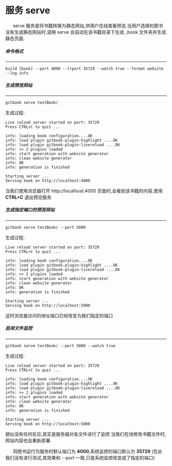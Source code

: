 # 服务 serve
&nbsp;&nbsp;&nbsp;&nbsp;&nbsp;&nbsp;serve 服务是将书籍转换为静态网站,供用户在线查看预览.当用户选择的图书没有生成静态网站时,调用 serve 会自动在该书籍目录下生成 _book 文件夹并生成静态页面.
##### 命令格式
---

    build [book] --port 4000 --lrport 35729 --watch true --format website --log info

##### 生成预览网站
---
    gitbook serve testBook/

生成过程:

    Live reload server started on port: 35729
    Press CTRL+C to quit ...
    
    info: loading book configuration....OK 
    info: load plugin gitbook-plugin-highlight ....OK 
    info: load plugin gitbook-plugin-livereload ....OK 
    info: >> 2 plugins loaded 
    info: start generation with website generator 
    info: clean website generator
    info: OK 
    info: generation is finished 

    Starting server ...
    Serving book on http://localhost:4000
    
当我们使用浏览器打开 http://localhost:4000 页面时,会看到该书籍的内容,使用 **CTRL+C** 退出预览服务

##### 生成指定端口的预览网站
---
    gitbook serve testBook/ --port 5000
    
生成过程:

    Live reload server started on port: 35729
    Press CTRL+C to quit ...

    info: loading book configuration....OK 
    info: load plugin gitbook-plugin-highlight ....OK 
    info: load plugin gitbook-plugin-livereload ....OK 
    info: >> 2 plugins loaded 
    info: start generation with website generator 
    info: clean website generator
    info: OK 
    info: generation is finished 

    Starting server ...
    Serving book on http://localhost:5000
    
这时浏览器访问的地址端口已经改变为我们指定的端口

##### 启用文件监控
---
    gitbook serve testBook/ --port 5000 --watch true
    
生成过程:

    Live reload server started on port: 35729
    Press CTRL+C to quit ...

    info: loading book configuration....OK 
    info: load plugin gitbook-plugin-highlight ....OK 
    info: load plugin gitbook-plugin-livereload ....OK 
    info: >> 2 plugins loaded 
    info: start generation with website generator 
    info: clean website generator
    info: OK 
    info: generation is finished 

    Starting server ...
    Serving book on http://localhost:5000
    
貌似没有任何反应,其实是服务器对各文件进行了监控.当我们在线修改书籍文件时,网站内容也会重新部署.

&nbsp;&nbsp;&nbsp;&nbsp;&nbsp;&nbsp;将图书运行为服务时默认端口为 **4000**,系统监控的端口默认为 **35729** (在此我们没有进行测试,其效果和 --port 一致,只是系统监控改变成了指定的端口)